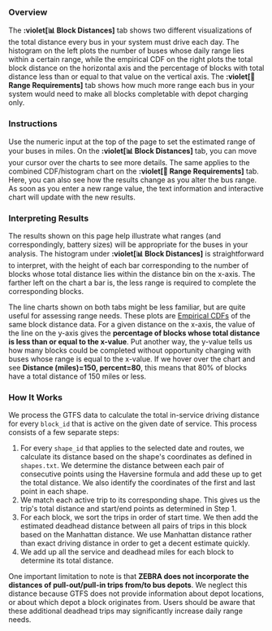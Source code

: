 ### Overview
The **:violet[📊 Block Distances]** tab shows two different visualizations of the total distance every bus in your system must drive each day. The histogram on the left plots the number of buses whose daily range lies within a certain range, while the empirical CDF on the right plots the total block distance on the horizontal axis and the percentage of blocks with total distance less than or equal to that value on the vertical axis. The **:violet[🔋 Range Requirements]** tab shows how much more range each bus in your system would need to make all blocks completable with depot charging only.

### Instructions
Use the numeric input at the top of the page to set the estimated range of your buses in miles. On the **:violet[📊 Block Distances]** tab, you can move your cursor over the charts to see more details. The same applies to the combined CDF/histogram chart on the **:violet[🔋 Range Requirements]** tab. Here, you can also see how the results change as you alter the bus range. As soon as you enter a new range value, the text information and interactive chart will update with the new results. 

### Interpreting Results
The results shown on this page help illustrate what ranges (and correspondingly, battery sizes) will be appropriate for the buses in your analysis. The histogram under **:violet[📊 Block Distances]** is straightforward to interpret, with the height of each bar corresponding to the number of blocks whose total distance lies within the distance bin on the x-axis. The farther left on the chart a bar is, the less range is required to complete the corresponding blocks.

The line charts shown on both tabs might be less familiar, but are quite useful for assessing range needs. These plots are [Empirical CDFs](https://en.wikipedia.org/wiki/Empirical_distribution_function) of the same block distance data. For a given distance on the x-axis, the value of the line on the y-axis gives the **percentage of blocks whose total distance is less than or equal to the x-value**. Put another way, the y-value tells us how many blocks could be completed without opportunity charging with buses whose range is equal to the x-value. If we hover over the chart and see **Distance (miles)=150, percent=80**, this means that 80% of blocks have a total distance of 150 miles or less.

### How It Works
We process the GTFS data to calculate the total in-service driving distance for every `block_id` that is active on the given date of service. This process consists of a few separate steps:

1) For every `shape_id` that applies to the selected date and routes, we calculate its distance based on the shape's coordinates as defined in `shapes.txt`. We determine the distance between each pair of consecutive points using the Haversine formula and add these up to get the total distance. We also identify the coordinates of the first and last point in each shape.
2) We match each active trip to its corresponding shape. This gives us the trip's total distance and start/end points as determined in Step 1.
3) For each block, we sort the trips in order of start time. We then add the estimated deadhead distance between all pairs of trips in this block based on the Manhattan distance. We use Manhattan distance rather than exact driving distance in order to get a decent estimate quickly.
4) We add up all the service and deadhead miles for each block to determine its total distance.

One important limitation to note is that **ZEBRA does not incorporate the distances of pull-out/pull-in trips from/to bus depots**. We neglect this distance because GTFS does not provide information about depot locations, or about which depot a block originates from. Users should be aware that these additional deadhead trips may significantly increase daily range needs.

#